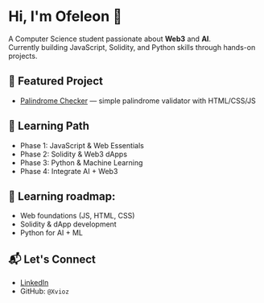 # Hi, I'm Ofeleon 👋

A Computer Science student passionate about **Web3** and **AI**.  
Currently building JavaScript, Solidity, and Python skills through hands-on projects.

## 🔭 Featured Project  
- [Palindrome Checker](https://xvioz.github.io/palindrome-checker/) — simple palindrome validator with HTML/CSS/JS

## 🌱 Learning Path  
- Phase 1: JavaScript & Web Essentials  
- Phase 2: Solidity & Web3 dApps  
- Phase 3: Python & Machine Learning  
- Phase 4: Integrate AI + Web3

## 🔹 Learning roadmap:
- Web foundations (JS, HTML, CSS)
- Solidity & dApp development
- Python for AI + ML

## 📬 Let's Connect  
- [LinkedIn](https://www.linkedin.com/in/ofeleon-moreno/)  
- GitHub: `@Xvioz`
